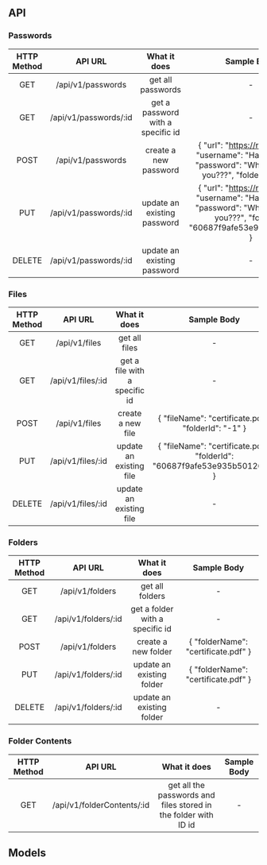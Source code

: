 ## API

### Passwords

|HTTP Method| API URL | What it does | Sample Body |
|:---------:|:-------:|:------------:|:-----------:|
|GET   |  /api/v1/passwords     | get all passwords | - |
|GET   |  /api/v1/passwords/:id | get a password with a specific id | - |
|POST  |  /api/v1/passwords     | create a new password | { "url": "https://rocket.com", "username": "Hasin Apurbo", "password": "Why would I tell you???", "folderId": "-1" } |
|PUT   |  /api/v1/passwords/:id | update an existing password | { "url": "https://rocket.com", "username": "Hasin Apurbo", "password": "Why would I tell you???", "folderId": "60687f9afe53e935b501263a" } |
|DELETE|  /api/v1/passwords/:id | update an existing password | - |

### Files

|HTTP Method| API URL | What it does | Sample Body |
|:---------:|:-------:|:------------:|:-----------:|
|GET   |  /api/v1/files     | get all files | - |
|GET   |  /api/v1/files/:id | get a file with a specific id | - |
|POST  |  /api/v1/files     | create a new file | { "fileName": "certificate.pdf", "folderId": "-1" } |
|PUT   |  /api/v1/files/:id | update an existing file | { "fileName": "certificate.pdf", "folderId": "60687f9afe53e935b501263a" } |
|DELETE|  /api/v1/files/:id | update an existing file | - |

### Folders

|HTTP Method| API URL | What it does | Sample Body |
|:---------:|:-------:|:------------:|:-----------:|
|GET   |  /api/v1/folders     | get all folders | - |
|GET   |  /api/v1/folders/:id | get a folder with a specific id | - |
|POST  |  /api/v1/folders     | create a new folder | { "folderName": "certificate.pdf" } |
|PUT   |  /api/v1/folders/:id | update an existing folder | { "folderName": "certificate.pdf" } |
|DELETE|  /api/v1/folders/:id | update an existing folder | - |

### Folder Contents
|HTTP Method| API URL | What it does | Sample Body |
|:---------:|:-------:|:------------:|:-----------:|
|GET   |  /api/v1/folderContents/:id | get all the passwords and files stored in the folder with ID id | - |
## Models
